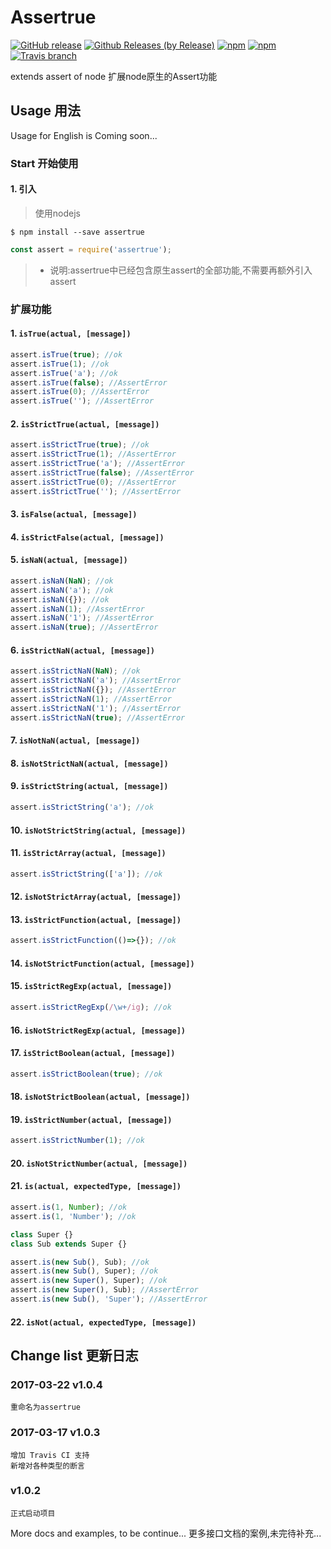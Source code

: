 # Assertrue

[![GitHub release](https://img.shields.io/github/release/wm123450405/assertrue.svg)](https://github.com/wm123450405/assertrue)
[![Github Releases (by Release)](https://img.shields.io/github/downloads/wm123450405/assertrue/total.svg)](https://github.com/wm123450405/assertrue)
[![npm](https://img.shields.io/npm/v/assertrue.svg)](https://www.npmjs.com/package/assertrue)
[![npm](https://img.shields.io/npm/dm/assertrue.svg)](https://www.npmjs.com/package/assertrue)
[![Travis branch](https://img.shields.io/travis/wm123450405/assertrue.svg)](https://travis-ci.org/wm123450405/assertrue)

extends assert of node
扩展node原生的Assert功能

## Usage 用法

Usage for English is Coming soon...

### Start 开始使用

#### 1. 引入
>使用nodejs
```
$ npm install --save assertrue
```
```javascript
const assert = require('assertrue');
```
> * 说明:assertrue中已经包含原生assert的全部功能,不需要再额外引入assert

### 扩展功能

#### 1. `isTrue(actual, [message])`
```javascript
assert.isTrue(true); //ok
assert.isTrue(1); //ok
assert.isTrue('a'); //ok
assert.isTrue(false); //AssertError
assert.isTrue(0); //AssertError
assert.isTrue(''); //AssertError
```

#### 2. `isStrictTrue(actual, [message])`
```javascript
assert.isStrictTrue(true); //ok
assert.isStrictTrue(1); //AssertError
assert.isStrictTrue('a'); //AssertError
assert.isStrictTrue(false); //AssertError
assert.isStrictTrue(0); //AssertError
assert.isStrictTrue(''); //AssertError
```

#### 3. `isFalse(actual, [message])`

#### 4. `isStrictFalse(actual, [message])`

#### 5. `isNaN(actual, [message])`
```javascript
assert.isNaN(NaN); //ok
assert.isNaN('a'); //ok
assert.isNaN({}); //ok
assert.isNaN(1); //AssertError
assert.isNaN('1'); //AssertError
assert.isNaN(true); //AssertError
```

#### 6. `isStrictNaN(actual, [message])`
```javascript
assert.isStrictNaN(NaN); //ok
assert.isStrictNaN('a'); //AssertError
assert.isStrictNaN({}); //AssertError
assert.isStrictNaN(1); //AssertError
assert.isStrictNaN('1'); //AssertError
assert.isStrictNaN(true); //AssertError
```

#### 7. `isNotNaN(actual, [message])`

#### 8. `isNotStrictNaN(actual, [message])`

#### 9. `isStrictString(actual, [message])`
```javascript
assert.isStrictString('a'); //ok
```

#### 10. `isNotStrictString(actual, [message])`

#### 11. `isStrictArray(actual, [message])`
```javascript
assert.isStrictString(['a']); //ok
```

#### 12. `isNotStrictArray(actual, [message])`

#### 13. `isStrictFunction(actual, [message])`
```javascript
assert.isStrictFunction(()=>{}); //ok
```

#### 14. `isNotStrictFunction(actual, [message])`

#### 15. `isStrictRegExp(actual, [message])`
```javascript
assert.isStrictRegExp(/\w+/ig); //ok
```

#### 16. `isNotStrictRegExp(actual, [message])`

#### 17. `isStrictBoolean(actual, [message])`
```javascript
assert.isStrictBoolean(true); //ok
```

#### 18. `isNotStrictBoolean(actual, [message])`

#### 19. `isStrictNumber(actual, [message])`
```javascript
assert.isStrictNumber(1); //ok
```

#### 20. `isNotStrictNumber(actual, [message])`

#### 21. `is(actual, expectedType, [message])`
```javascript
assert.is(1, Number); //ok
assert.is(1, 'Number'); //ok

class Super {}
class Sub extends Super {}

assert.is(new Sub(), Sub); //ok
assert.is(new Sub(), Super); //ok
assert.is(new Super(), Super); //ok
assert.is(new Super(), Sub); //AssertError
assert.is(new Sub(), 'Super'); //AssertError
```

#### 22. `isNot(actual, expectedType, [message])`

## Change list 更新日志

### 2017-03-22 v1.0.4

	重命名为assertrue

### 2017-03-17 v1.0.3

	增加 Travis CI 支持
	新增对各种类型的断言

### v1.0.2

	正式启动项目

More docs and examples, to be continue...
更多接口文档的案例,未完待补充...  
